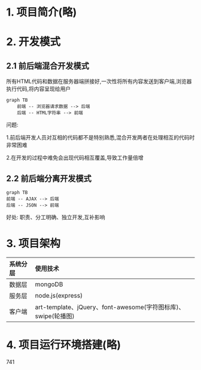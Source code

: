 # 1. 项目简介(略)

# 2. 开发模式

## 2.1 前后端混合开发模式

所有HTML代码和数据在服务器端拼接好,一次性将所有内容发送到客户端,浏览器执行代码,将内容呈现给用户

```mermaid
graph TB
	前端 -- 浏览器请求数据 --> 后端
	后端 -- HTML字符串 --> 前端
```

问题:

1.前后端开发人员对互相的代码都不是特别熟悉,混合开发两者在处理相互的代码时非常困难

2.在开发的过程中难免会出现代码相互覆盖,导致工作量倍增



## 2.2 前后端分离开发模式

```mermaid
graph TB
前端 -- AJAX --> 后端
后端 -- JSON --> 前端

```

好处: 职责、分工明确、独立开发,互补影响

# 3. 项目架构

| 系统分层 | 使用技术                                                     |
| :------- | :----------------------------------------------------------- |
| 数据层   | mongoDB                                                      |
| 服务层   | node.js(express)                                             |
| 客户端   | art-template、jQuery、font-awesome(字符图标库)、swipe(轮播图) |

# 4. 项目运行环境搭建(略)

741